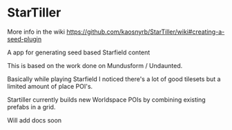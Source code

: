 # StarTiller
More info in the wiki
https://github.com/kaosnyrb/StarTiller/wiki#creating-a-seed-plugin

A app for generating seed based Starfield content

This is based on the work done on Mundusform / Undaunted.

Basically while playing Starfield I noticed there's a lot of good tilesets but a limited amount of place POI's.

Startiller currently builds new Worldspace POIs by combining existing prefabs in a grid.

Will add docs soon
